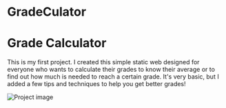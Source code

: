 # GradeCulator

# Grade Calculator

This is my first project. I created this simple static web designed for everyone who wants to calculate their grades to know their average or to find out how much is needed to reach a certain grade. It's very basic, but I added a few tips and techniques to help you get better grades!

![Project image](images/GradeCulator.jpeg)
